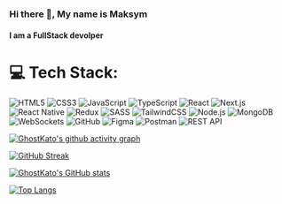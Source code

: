 ### Hi there 👋, My name is Maksym

#### I am a FullStack devolper

# 💻 Tech Stack:

![HTML5](https://img.shields.io/badge/html5-%23E34F26.svg?style=for-the-badge&logo=html5&logoColor=white)
![CSS3](https://img.shields.io/badge/css3-%231572B6.svg?style=for-the-badge&logo=css3&logoColor=white)
![JavaScript](https://img.shields.io/badge/javascript-%23323330.svg?style=for-the-badge&logo=javascript&logoColor=%23F7DF1E)
![TypeScript](https://img.shields.io/badge/typescript-%23007ACC.svg?style=for-the-badge&logo=typescript&logoColor=white)
![React](https://img.shields.io/badge/react-%2320232a.svg?style=for-the-badge&logo=react&logoColor=%2361DAFB)
![Next.js](https://img.shields.io/badge/Next-black?style=for-the-badge&logo=next.js&logoColor=white)
![React Native](https://img.shields.io/badge/React_Native-%2320232a.svg?style=for-the-badge&logo=react&logoColor=%2361DAFB)
![Redux](https://img.shields.io/badge/redux-%23593d88.svg?style=for-the-badge&logo=redux&logoColor=white)
![SASS](https://img.shields.io/badge/Sass-%23CC6699.svg?style=for-the-badge&logo=sass&logoColor=white)
![TailwindCSS](https://img.shields.io/badge/tailwindcss-%2338B2AC.svg?style=for-the-badge&logo=tailwind-css&logoColor=white)
![Node.js](https://img.shields.io/badge/node.js-6DA55F?style=for-the-badge&logo=node.js&logoColor=white)
![MongoDB](https://img.shields.io/badge/MongoDB-%234ea94b.svg?style=for-the-badge&logo=mongodb&logoColor=white)
![WebSockets](https://img.shields.io/badge/WebSockets-%2300BFFF.svg?style=for-the-badge&logo=websockets&logoColor=white)
![GitHub](https://img.shields.io/badge/github-%23121011.svg?style=for-the-badge&logo=github&logoColor=white)
![Figma](https://img.shields.io/badge/figma-%23F24E1E.svg?style=for-the-badge&logo=figma&logoColor=white)
![Postman](https://img.shields.io/badge/Postman-%23FF6C37.svg?style=for-the-badge&logo=postman&logoColor=white)
![REST API](https://img.shields.io/badge/REST_API-%23327394.svg?style=for-the-badge&logo=rest-api&logoColor=white)

[![GhostKato's github activity graph](https://github-readme-activity-graph.vercel.app/graph?username=GhostKato&bg_color=000000&color=ffffff&line=00ff99&point=ffffff&area=true&hide_border=true)](https://github.com/Ashutosh00710/github-readme-activity-graph)

[![GitHub Streak](https://streak-stats.demolab.com?user=GhostKato&theme=dark&border_radius=8)](https://git.io/streak-stats)

[![GhostKato's GitHub stats](https://github-readme-stats.vercel.app/api?username=GhostKato&show_icons=true&theme=dark&count_private=true)](https://github.com/GhostKato)

[![Top Langs](https://github-readme-stats.vercel.app/api/top-langs/?username=GhostKato&layout=compact&theme=dark)](https://github.com/GhostKato)
